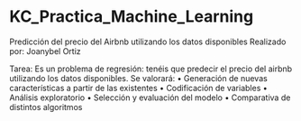 # KC_Practica_Machine_Learning
Predicción del precio del Airbnb utilizando los datos disponibles
Realizado por: Joanybel Ortiz

Tarea:
Es un problema de regresión: tenéis que predecir el precio del airbnb utilizando los datos disponibles. Se valorará:
• Generación de nuevas características a partir de las existentes
• Codificación de variables
• Análisis exploratorio
• Selección y evaluación del modelo
• Comparativa de distintos algoritmos
